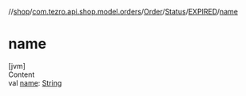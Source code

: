 //[shop](../../../../../index.md)/[com.tezro.api.shop.model.orders](../../../index.md)/[Order](../../index.md)/[Status](../index.md)/[EXPIRED](index.md)/[name](name.md)



# name  
[jvm]  
Content  
val [name](name.md): [String](https://kotlinlang.org/api/latest/jvm/stdlib/kotlin/-string/index.html)  



